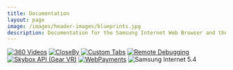 ```yaml
---
title: Documentation
layout: page
image: /images/header-images/blueprints.jpg
description: Documentation for the Samsung Internet Web Browser and the Samsung Internet for GearVR web browser.
---
```

<div class="doc-subsection">
    <a href="video-360.html"><img src="/images/ico-vid-360.svg" alt="360 Videos"></a>
    <a href="closeby.html"><img src="/images/ico-closeby.svg" alt="CloseBy"></a>
    <a href="custom-tabs.html"><img src="/images/ico-custom-tab.svg" alt="Custom Tabs"></a>
    <a href="remote-debugging.html"><img src="/images/ico-remote-debug.svg" alt="Remote Debugging"></a>
    <a href="skybox.html"><img src="/images/ico-skybox.svg" alt="Skybox API (Gear VR)"></a>
    <a href="web-payments.html"><img src="/images/ico-payment.svg" alt="WebPayments"></a>
    <img src="/images/ico-si54.svg" alt="Samsung Internet 5.4">
</div>